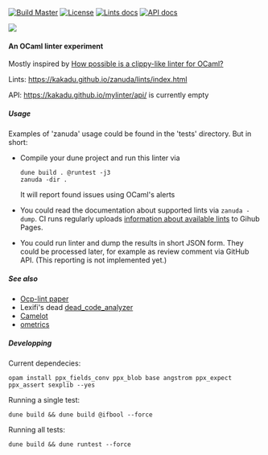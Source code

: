 [![Build Master](https://github.com/Kakadu/zanuda/actions/workflows/master_docker.yml/badge.svg?branch=master)](https://github.com/Kakadu/zanuda/actions/workflows/master_docker.yml)
[![License](https://img.shields.io/badge/license-LGPL-blue)](https://github.com/JetBrains-Research/spla/blob/master/LICENSE.md)
[![Lints docs](https://img.shields.io/badge/Documentation-lints-yellowgreen)](https://kakadu.github.io/zanuda/lints/index.html)
[![API docs](https://img.shields.io/badge/Documentation-API-yellowgreen)](https://kakadu.github.io/zanuda/api/index.html)

[![](http://github-actions.40ants.com/Kakadu/zanuda/matrix.svg)](https://github.com/Kakadu/zanuda)

#### An OCaml linter experiment

Mostly inspired by [How possible is a clippy-like linter for OCaml?](https://discuss.ocaml.org/t/how-possible-is-a-clippy-like-linter-for-ocaml)

Lints: https://kakadu.github.io/zanuda/lints/index.html

API: https://kakadu.github.io/mylinter/api/ is currently empty

##### Usage

Examples of 'zanuda' usage could be found in the 'tests' directory. But in short:

* Compile your dune project and run this linter via

    ````
    dune build . @runtest -j3
    zanuda -dir .
    ````

    It will report found issues using OCaml's alerts

* You could read the documentation about supported lints via `zanuda -dump`. CI runs regularly uploads [information about available lints](https://kakadu.github.io/zanuda/lints/index.html) to Gihub Pages.

* You could run linter and dump the results in short JSON form. They could be processed later, for example as review comment via GitHub API. (This reporting is not implemented yet.)


##### See also

* [Ocp-lint paper](https://hal.inria.fr/hal-01352013/document)
* Lexifi's dead [dead_code_analyzer](https://github.com/LexiFi/dead_code_analyzer)
* [Camelot](https://github.com/upenn-cis1xx/camelot)
* [ometrics](https://gitlab.com/nomadic-labs/ometrics)



##### Developping

Current dependecies:

    opam install ppx_fields_conv ppx_blob base angstrom ppx_expect ppx_assert sexplib --yes

Running a single test:

    dune build && dune build @ifbool --force

Running all tests:

    dune build && dune runtest --force
